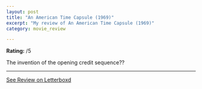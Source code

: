 ```yaml
---
layout: post
title: "An American Time Capsule (1969)"
excerpt: "My review of An American Time Capsule (1969)"
category: movie_review

---
```


**Rating:** /5

The invention of the opening credit sequence??

<hr>

[See Review on Letterboxd](https://boxd.it/4MgfAp)
